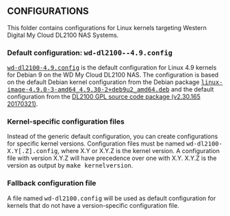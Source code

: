 ## CONFIGURATIONS

This folder contains configurations for Linux kernels targeting Western Digital
My Cloud DL2100 NAS Systems.


### Default configuration: <samp>wd-dl2100--4.9.config</samp>

<samp>[wd-dl2100-4.9.config](wd-dl2100-4.9.config)</samp> is the default configuration
for Linux 4.9 kernels for Debian 9 on the WD My Cloud DL2100 NAS. The configuration
is based on the default Debian kernel configuration from the Debian package
<samp>[linux-image-4.9.0-3-amd64\_4.9.30-2+deb9u2\_amd64.deb](http://ftp.debian.org/debian/pool/main/l/linux/linux-image-4.9.0-3-amd64_4.9.30-2+deb9u2_amd64.deb)</samp>
and the default configuration from the
[DL2100 GPL source code package (v2.30.165 20170321)](http://downloads.wdc.com/gpl/WDMyCloud_DL2100_GPL_v2.30.165_20170321.tar.gz).


### Kernel-specific configuration files

Instead of the generic default configuration, you can create configurations
for specific kernel versions. Configuration files must be named
<samp>wd-dl2100-X.Y[.Z].config</samp>, where X.Y or X.Y.Z is the kernel version.
A configuration file with version X.Y.Z will have precedence over one with X.Y.
X.Y.Z is the version as output by <samp>make kernelversion</samp>.


### Fallback configuration file

A file named <samp>wd-dl2100.config</samp> will be used as default configuration
for kernels that do not have a version-specific configuration file.
